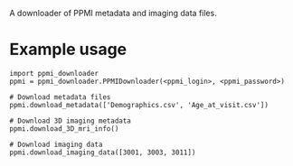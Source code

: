 A downloader of PPMI metadata and imaging data files.

# Example usage

```
import ppmi_downloader
ppmi = ppmi_downloader.PPMIDownloader(<ppmi_login>, <ppmi_password>)

# Download metadata files
ppmi.download_metadata(['Demographics.csv', 'Age_at_visit.csv'])

# Download 3D imaging metadata
ppmi.download_3D_mri_info()

# Download imaging data
ppmi.download_imaging_data([3001, 3003, 3011])
```